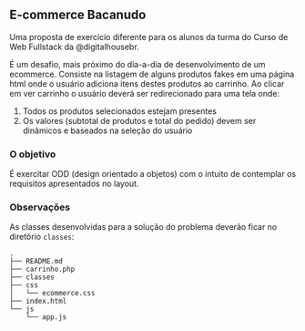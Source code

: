 ## E-commerce Bacanudo

Uma proposta de exercício diferente para os alunos da turma do 
Curso de Web Fullstack da @digitalhousebr.

É um desafio, mais próximo do dia-a-dia de desenvolvimento de um ecommerce.
Consiste na listagem de alguns produtos fakes em uma página html onde o usuário
adiciona itens destes produtos ao carrinho. Ao clicar em ver carrinho o usuário
deverá ser redirecionado para uma tela onde:

1. Todos os produtos selecionados estejam presentes
2. Os valores (subtotal de produtos e total do pedido) devem ser dinâmicos e baseados na seleção do usuário

### O objetivo

É exercitar ODD (design orientado a objetos) com o intuito de contemplar os 
requisitos apresentados no layout.

### Observações

As classes desenvolvidas para a solução do problema deverão ficar no diretório `classes`:

```
.
├── README.md
├── carrinho.php
├── classes
├── css
│   └── ecommerce.css
├── index.html
└── js
    └── app.js
```